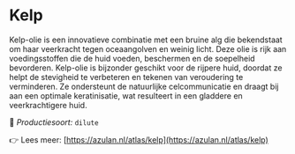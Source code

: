 # Kelp

Kelp-olie is een innovatieve combinatie met een bruine alg die bekendstaat om haar veerkracht tegen oceaangolven en weinig licht. Deze olie is rijk aan voedingsstoffen die de huid voeden, beschermen en de soepelheid bevorderen. Kelp-olie is bijzonder geschikt voor de rijpere huid, doordat ze helpt de stevigheid te verbeteren en tekenen van veroudering te verminderen. Ze ondersteunt de natuurlijke celcommunicatie en draagt bij aan een optimale keratinisatie, wat resulteert in een gladdere en veerkrachtigere huid.

🔧 *Productiesoort:* `dilute`

👉 Lees meer: [https://azulan.nl/atlas/kelp](https://azulan.nl/atlas/kelp)